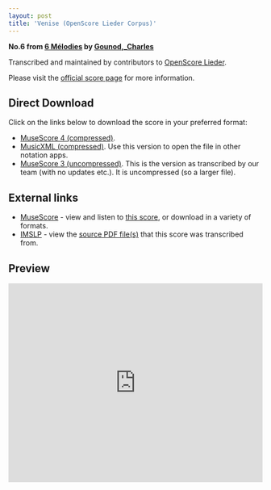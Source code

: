 ```yaml
---
layout: post
title: 'Venise (OpenScore Lieder Corpus)'
---
```


__No.6 from [6 Mélodies](https://fourscoreandmore.org/OpenScore/Gounod%2C_Charles/6_M%C3%A9lodies/) by [Gounod,_Charles](https://fourscoreandmore.org/OpenScore/Gounod%2C_Charles)__

Transcribed and maintained by contributors to [OpenScore Lieder].

Please visit the [official score page] for more information.

[official score page]: https://musescore.com/openscore-lieder-corpus/scores/5079394
[OpenScore Lieder]: https://musescore.com/openscore-lieder-corpus

## Direct Download

Click on the links below to download the score in your preferred format:
- [MuseScore 4 (compressed)](https://fourscoreandmore.org/OpenScore/Gounod%2C_Charles/6_M%C3%A9lodies/6_Venise.mscz).
- [MusicXML (compressed)](https://fourscoreandmore.org/OpenScore/Gounod%2C_Charles/6_M%C3%A9lodies/6_Venise.mxl). Use this version to open the file in other notation apps.
- [MuseScore 3 (uncompressed)](https://raw.githubusercontent.com/OpenScore/Lieder/refs/heads/main/scores/Gounod%2C_Charles/6_M%C3%A9lodies/6_Venise/lc5079394.mscx). This is the version as transcribed by our team (with no updates etc.). It is uncompressed (so a larger file).

## External links

- [MuseScore] - view and listen to [this score][MuseScore], or download in a variety of formats.
- [IMSLP] - view the [source PDF file(s)][IMSLP] that this score was transcribed from.

[MuseScore]: https://musescore.com/score/5079394
[IMSLP]: https://imslp.org/wiki/Special:ReverseLookup/518017

## Preview

<iframe width="100%" height="394" src="https://musescore.com/openscore-lieder-corpus/scores/5079394/embed" frameborder="0" allowfullscreen allow="autoplay; fullscreen"></iframe>
